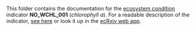 This folder contains the documentation for the [ecosystem condition](https://github.com/NINAnor/ecRxiv) indicator **NO_WCHL_001** (*chlorophyll a*). 
For a readable description of the indicator, [see here](https://raw.githack.com/NINAnor/ecRxiv/main/indicators/NO_WCHL_001/R/NO_WCHL_001.html) or look it up in the [ecRxiv web app](https://view.nina.no/ecRxiv/).
